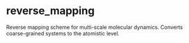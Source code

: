 # reverse_mapping
Reverse mapping scheme for multi-scale molecular dynamics. Converts coarse-grained systems to the atomistic level.
